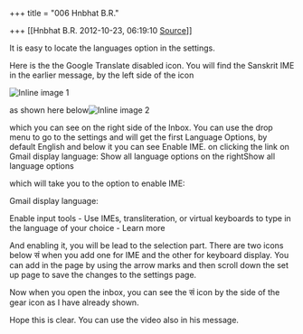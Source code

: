 +++
title = "006 Hnbhat B.R."

+++
[[Hnbhat B.R.	2012-10-23, 06:19:10 [Source](https://groups.google.com/g/samskrita/c/-52wxxyCDmw)]]



It is easy to locate the languages option in the settings.

  

  

Here is the the Google Translate disabled icon. You will find the Sanskrit IME in the earlier message, by the left side of the icon

  

![Inline image 1](https://groups.google.com/group/samskrita/attach/b7864fcf638ac2da/image.png?part=0.2)  

  

as shown here below![Inline image 2](https://groups.google.com/group/samskrita/attach/b7864fcf638ac2da/image.png?part=0.1)

  

which you can see on the right side of the Inbox. You can use the drop menu to go to the settings and will get the first Language Options, by default English and below it you can see Enable IME. on clicking the link on Gmail display language: Show all language options on the rightShow all language options

  

  

which will take you to the option to enable IME:

Gmail display language:

  

  

Enable input tools - Use IMEs, transliteration, or virtual keyboards to type in the language of your choice - Learn more

  

And enabling it, you will be lead to the selection part. There are two icons below सं when you add one for IME and the other for keyboard display. You can add in the page by using the arrow marks and then scroll down the set up page to save the changes to the settings page.

  

Now when you open the inbox, you can see the सं icon by the side of the gear icon as I have already shown.

  

Hope this is clear. You can use the video also in his message.  

